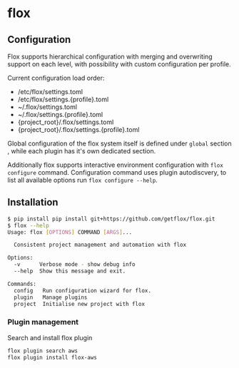 # flox

## Configuration

Flox supports hierarchical configuration with merging and overwriting support on each level, with possibility with 
custom configuration per profile. 

Current configuration load order:
* /etc/flox/settings.toml
* /etc/flox/settings.{profile}.toml
* ~/.flox/settings.toml
* ~/.flox/settings.{profile}.toml
* {project_root}/.flox/settings.toml
* {project_root}/.flox/settings.{profile}.toml

Global configuration of the flox system itself is defined under `global` section , while each plugin
has it's own dedicated section.  

Additionally flox supports interactive environment configuration with `flox configure` command.
Configuration command uses plugin autodiscvery, to list all available options run `flox configure --help`.


## Installation 

```bash
$ pip install pip install git+https://github.com/getflox/flox.git
$ flox --help
Usage: flox [OPTIONS] COMMAND [ARGS]...

  Consistent project management and automation with flox

Options:
  -v      Verbose mode - show debug info
  --help  Show this message and exit.

Commands:
  config   Run configuration wizard for flox.
  plugin   Manage plugins
  project  Initialise new project with flox
```

### Plugin management

Search and install flox plugin

```bash
flox plugin search aws
flox plugin install flox-aws
```